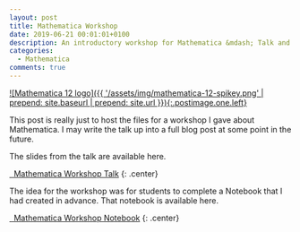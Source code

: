 ```yaml
---
layout: post
title: Mathematica Workshop
date: 2019-06-21 00:01:01+0100
description: An introductory workshop for Mathematica &mdash; Talk and Notebook
categories:
  - Mathematica
comments: true
---
```


[![Mathematica 12 logo]({{ '/assets/img/mathematica-12-spikey.png' | prepend: site.baseurl | prepend: site.url }}){:.postimage.one.left}][spikeystory]

This post is really just to host the files for a workshop I gave about Mathematica. I may write the talk up into a full blog post at some point in the future.

The slides from the talk are available here.

<a href="/~sxwc62/assets/postfiles/20190621/MathematicaTalk.pdf"><span class="fas fa-download">&nbsp; Mathematica Workshop Talk</span></a>
{: .center}

The idea for the workshop was for students to complete a Notebook that I had created in advance. That notebook is available here.

<a href="/~sxwc62/assets/postfiles/20190621/MathematicaNotebook.nb"><span class="fas fa-download">&nbsp; Mathematica Workshop Notebook</span></a>
{: .center}

[Mathematica]:http://www.wolfram.com/mathematica/
[spikeystory]:https://blog.stephenwolfram.com/2018/12/the-story-of-spikey/